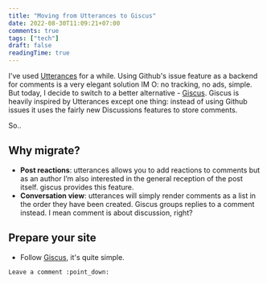 ```yaml
---
title: "Moving from Utterances to Giscus"
date: 2022-08-30T11:09:21+07:00
comments: true
tags: ["tech"]
draft: false
readingTime: true
---
```


I've used [Utterances](./lets-comment.md) for a while. Using Github's issue feature as a backend for comments is a very elegant solution IM O: no tracking, no ads, simple. But today, I decide to switch to a better alternative - [Giscus](https://github.com/giscus/giscus). Giscus is heavily inspired by Utterances except one thing: instead of using Github issues it uses the fairly new Discussions features to store comments.

So..

## Why migrate?

- **Post reactions**: utterances allows you to add reactions to comments but as an author I’m also interested in the general reception of the post itself. giscus provides this feature.
- **Conversation view**: utterances will simply render comments as a list in the order they have been created. Giscus groups replies to a comment instead. I mean comment is about discussion, right?

## Prepare your site

- Follow [Giscus](https://giscus.app/), it's quite simple.

`Leave a comment :point_down:`
